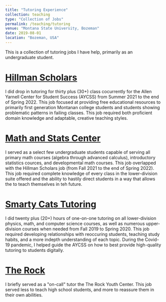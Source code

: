 ```yaml
---
title: "Tutoring Experience"
collection: teaching
type: "Collection of Jobs"
permalink: /teaching/tutoring
venue: "Montana State University, Bozeman"
date: 2019-08-01
location: "Bozeman, USA"
---
```


This is a collection of tutoring jobs I have help, primarily as an undergraduate student.

[Hillman Scholars](https://www.montana.edu/hillemanscholars/index.html)
======
I did drop in tutoring for thirty plus (30+) class cocurrently for the Allen Yarnell Center for Student Success (AYCSS) from Summer 2021 to the end of Spring 2022. This job focused at providing free educational resources to primarily first generation Montanan college students and students showing problematic patterns in failing classes. This job required both proficient domain knowledge and adaptable, creative teaching styles.

[Math and Stats Center](https://math.montana.edu/undergrad/msc/)
======
I served as a select few undergraduate students capable of serving all primary math courses (algebra through advanced calculus), introductory statistics cources, and developmental math courses. This job overlapped with the Hillman Scholars job (from Fall 2021 to the end of Spring 2022). This job required complete knowledge of every class in the lower-division suite offered and the ability to hastily direct students in a way that allows the to teach themselves in teh future.

[Smarty Cats Tutoring](https://www.montana.edu/aycss/success/smartycats/)
======
I did twenty plus (20+) hours of one-on-one tutoring on all lower-division physics, math, and computer science courses, as well as numerous upper-division courses when needed from Fall 2019 to Spring 2020. This job required developing relationships with reoccuring students, teaching study habits, and a more indepth understanding of each topic. During the Covid-19 pandemic, I helped guide the AYCSS on how to best provide high-quality tutoring to students digitally.

[The Rock](https://therockyc.org/)
======
I briefly served as a "on-call" tutor the The Rock Youth Center. This job served less to teach high school students, and more to reassure them in their own abilities.